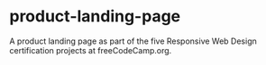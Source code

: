 # product-landing-page
A product landing page as part of the five Responsive Web Design certification projects at freeCodeCamp.org.
